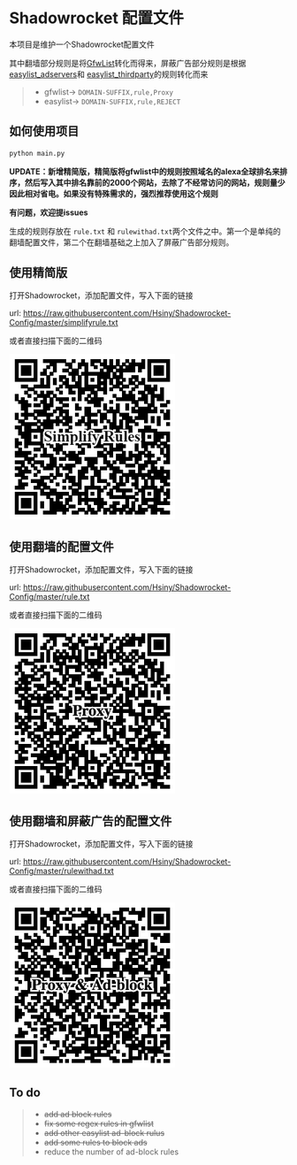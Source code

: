 # Shadowrocket 配置文件

本项目是维护一个Shadowrocket配置文件

其中翻墙部分规则是将[GfwList](https://github.com/gfwlist/gfwlist)转化而得来，屏蔽广告部分规则是根据[easylist_adservers](https://github.com/easylist/easylist/blob/master/easylist/easylist_adservers.txt)和
[easylist_thirdparty](https://github.com/easylist/easylist/blob/master/easylist/easylist_thirdparty.txt)的规则转化而来

>* gfwlist->  ```DOMAIN-SUFFIX,rule,Proxy```
>* easylist-> ```DOMAIN-SUFFIX,rule,REJECT```

## 如何使用项目

``` Python
python main.py 
```
**UPDATE：新增精简版，精简版将gfwlist中的规则按照域名的alexa全球排名来排序，然后写入其中排名靠前的2000个网站，去除了不经常访问的网站，规则量少因此相对省电。如果没有特殊需求的，强烈推荐使用这个规则**


**有问题，欢迎提issues**


生成的规则存放在 ```rule.txt``` 和 ```rulewithad.txt```两个文件之中。第一个是单纯的翻墙配置文件，第二个在翻墙基础之上加入了屏蔽广告部分规则。

## 使用精简版

打开Shadowrocket，添加配置文件，写入下面的链接

url:  https://raw.githubusercontent.com/Hsiny/Shadowrocket-Config/master/simplifyrule.txt

或者直接扫描下面的二维码

![QR code](png/simplify.png)

## 使用翻墙的配置文件

打开Shadowrocket，添加配置文件，写入下面的链接
 
url:  https://raw.githubusercontent.com/Hsiny/Shadowrocket-Config/master/rule.txt

或者直接扫描下面的二维码

![QR code](png/proxy.png)

## 使用翻墙和屏蔽广告的配置文件

打开Shadowrocket，添加配置文件，写入下面的链接 
 
url:  https://raw.githubusercontent.com/Hsiny/Shadowrocket-Config/master/rulewithad.txt

或者直接扫描下面的二维码

![QR code](png/proxyandadblock.png)


## To do
>* ~~add ad block rules~~
>* ~~fix some regex rules in gfwlist~~
>* ~~add other easylist ad-block rulus~~
>* ~~add some rules to block ads~~
>* reduce the number of ad-block rules





